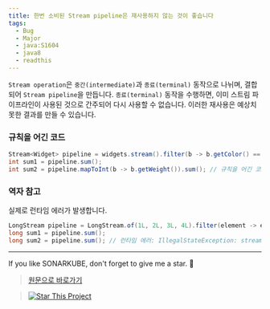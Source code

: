 ```yaml
---
title: 한번 소비된 Stream pipeline은 재사용하지 않는 것이 좋습니다
tags:
  - Bug
  - Major
  - java:S1604
  - java8
  - readthis
---
```


`Stream operation`은 `중간(intermediate)`과 `종료(terminal)` 동작으로 나뉘며, 결합되어 `Stream pipeline`을 만듭니다.
`종료(terminal)` 동작을 수행하면, 이미 스트림 파이프라인이 사용된 것으로 간주되어 다시 사용할 수 없습니다.
이러한 재사용은 예상치 못한 결과를 만들 수 있습니다.

### 규칙을 어긴 코드

```java
Stream<Widget> pipeline = widgets.stream().filter(b -> b.getColor() == RED);
int sum1 = pipeline.sum();
int sum2 = pipeline.mapToInt(b -> b.getWeight()).sum(); // 규칙을 어긴 코드
```

### 역자 참고

실제로 런타임 에러가 발생합니다.

```java
LongStream pipeline = LongStream.of(1L, 2L, 3L, 4L).filter(element -> element % 2 == 0);
long sum1 = pipeline.sum();
long sum2 = pipeline.sum(); // 런타임 에러: IllegalStateException: stream has already been operated upon or closed
```

---

If you like SONARKUBE, don't forget to give me a star. :star2:

> [원문으로 바로가기](https://rules.sonarsource.com/java/tag/java8/RSPEC-3959)

> [![Star This Project](https://img.shields.io/github/stars/kantabile/sonarkube.svg?label=Stars&style=social)](https://github.com/kantabile/sonarkube)
